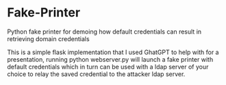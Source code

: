 # Fake-Printer
Python fake printer for demoing how default credentials can result in retrieving domain credentials

This is a simple flask implementation that I used GhatGPT to help with for a presentation, running python webserver.py will launch a fake printer with default credentials which in turn can be used with a ldap server of your choice to relay the saved credential to the attacker ldap server.
